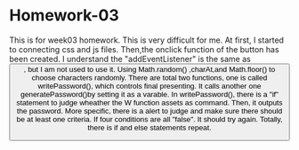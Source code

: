 # Homework-03
  This is for week03 homework. This is very difficult for me. 
  At first, I started to connecting css and js files. Then,the onclick function of the button has been created. I understand the "addEventListener" is the same as <button onclick="">, but I am not used to use it. Using Math.random() ,charAt,and Math.floor() to choose characters randomly. 
  There are total two functions, one is called writePassword(), which controls final presenting. It calls another one generatePassword()by setting it as a varable. In writePassword(), there is a "if" statement to judge wheather the W function assets as command. Then, it outputs the password.
  More specific, there is a alert to judge and make sure there should be at least one criteria. If four conditions are all "false". It should try again.
  Totally, there is if and else statements repeat.


